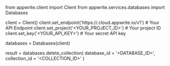 from appwrite.client import Client
from appwrite.services.databases import Databases

client = Client()
client.set_endpoint('https://<REGION>.cloud.appwrite.io/v1') # Your API Endpoint
client.set_project('<YOUR_PROJECT_ID>') # Your project ID
client.set_key('<YOUR_API_KEY>') # Your secret API key

databases = Databases(client)

result = databases.delete_collection(
    database_id = '<DATABASE_ID>',
    collection_id = '<COLLECTION_ID>'
)
